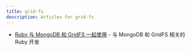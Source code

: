 ```yaml
---
title: grid-fs
description: Articles for grid-fs
---
```


* [Ruby 与 MongoDB 和 GridFS 一起使用](/services/mongodb/ruby-mongodb-gridfs.html) - 与 MongoDB 和 GridFS 相关的 Ruby 开发
